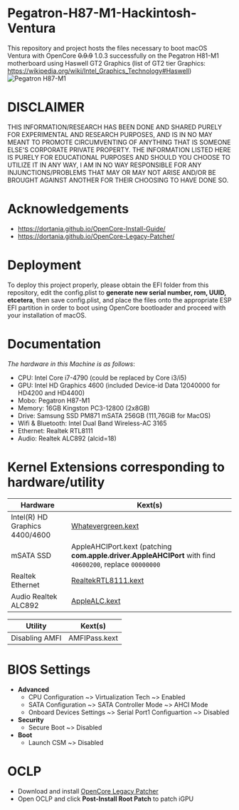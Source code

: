 # Pegatron-H87-M1-Hackintosh-Ventura
This repository and project hosts the files necessary to boot macOS Ventura with OpenCore ~~0.9.9~~ 1.0.3 successfully on the Pegatron H81-M1 motherboard using Haswell GT2 Graphics (list of GT2 tier Graphics: https://wikipedia.org/wiki/Intel_Graphics_Technology#Haswell)
![Pegatron H87-M1](https://github.com/BluePurplePro/Pegatron-H87-M1-Hackintosh-Ventura/assets/84092284/cc48178e-e9e2-4d32-b704-543837fbb600)


# DISCLAIMER
THIS INFORMATION/RESEARCH HAS BEEN DONE AND SHARED PURELY FOR EXPERIMENTAL AND RESEARCH PURPOSES, AND IS IN NO MAY MEANT TO PROMOTE CIRCUMVENTING OF ANYTHING THAT IS SOMEONE ELSE'S CORPORATE PRIVATE PROPERTY. THE INFORMATION LISTED HERE IS PURELY FOR EDUCATIONAL PURPOSES AND SHOULD YOU CHOOSE TO UTILIZE IT IN ANY WAY, I AM IN NO WAY RESPONSIBLE FOR ANY INJUNCTIONS/PROBLEMS THAT MAY OR MAY NOT ARISE AND/OR BE BROUGHT AGAINST ANOTHER FOR THEIR CHOOSING TO HAVE DONE SO.

# Acknowledgements
- https://dortania.github.io/OpenCore-Install-Guide/
- https://dortania.github.io/OpenCore-Legacy-Patcher/

# Deployment
To deploy this project properly, please obtain the EFI folder from this repository, edit the config.plist to **generate new serial number, rom, UUID, etcetera**, then save config.plist, and place the files onto the appropriate ESP EFI partition in order to boot using OpenCore bootloader and proceed with your installation of macOS.

# Documentation
_The hardware in this Machine is as follows_:
- CPU: Intel Core i7-4790 (could be replaced by Core i3/i5)
- GPU: Intel HD Graphics 4600 (included Device-id	Data 12040000 for HD4200 and HD4400)
- Mobo: Pegatron H87-M1
- Memory: 16GB Kingston PC3-12800 (2x8GB)
- Drive: Samsung SSD PM871 mSATA 256GB (111,76GiB for MacOS)
- Wifi & Bluetooth: Intel Dual Band Wireless-AC 3165
- Ethernet: Realtek RTL8111
- Audio: Realtek ALC892 (alcid=18)

# Kernel Extensions corresponding to hardware/utility
| Hardware  | Kext(s) |
| ------------- | ------------- |
| Intel(R) HD Graphics 4400/4600 | [Whatevergreen.kext](https://github.com/acidanthera/WhateverGreen) |
| mSATA SSD | AppleAHCIPort.kext (patching **com.apple.driver.AppleAHCIPort** with find ``40600200``, replace ``00000000`` |
| Realtek Ethernet  | [RealtekRTL8111.kext](https://github.com/Mieze/RTL8111_driver_for_OS_X) |
| Audio Realtek ALC892 | [AppleALC.kext](https://github.com/acidanthera/AppleALC) |


| Utility  | Kext(s) |
| ------------- | ------------- |
| Disabling AMFI | AMFIPass.kext |


# BIOS Settings
- **Advanced**
  - CPU Configuration ~> Virtualization Tech ~> Enabled
  - SATA Configuration ~> SATA Controller Mode ~> AHCI Mode
  - Onboard Devices Settings ~> Serial Port1 Configuartion ~> Disabled
- **Security**
  - Secure Boot ~> Disabled
- **Boot**
  - Launch CSM ~> Disabled

# OCLP
- Download and install [OpenCore Legacy Patcher](https://github.com/dortania/OpenCore-Legacy-Patcher)
- Open OCLP and click **Post-Install Root Patch** to patch iGPU
